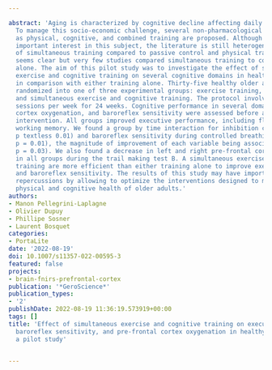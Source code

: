 ---
abstract: 'Aging is characterized by cognitive decline affecting daily functioning.
  To manage this socio-economic challenge, several non-pharmacological methods such
  as physical, cognitive, and combined training are proposed. Although there is an
  important interest in this subject, the literature is still heterogeneous. The superiority
  of simultaneous training compared to passive control and physical training alone
  seems clear but very few studies compared simultaneous training to cognitive training
  alone. The aim of this pilot study was to investigate the effect of simultaneous
  exercise and cognitive training on several cognitive domains in healthy older adults,
  in comparison with either training alone. Thirty-five healthy older adults were
  randomized into one of three experimental groups: exercise training, cognitive training,
  and simultaneous exercise and cognitive training. The protocol involved two 30-min
  sessions per week for 24 weeks. Cognitive performance in several domains, pre-frontal
  cortex oxygenation, and baroreflex sensitivity were assessed before and after the
  intervention. All groups improved executive performance, including flexibility or
  working memory. We found a group by time interaction for inhibition cost (F(2,28) = 6.44;
  p textless 0.01) and baroreflex sensitivity during controlled breathing (F(2,25) = 4.22;
  p = 0.01), the magnitude of improvement of each variable being associated (r = -0.39;
  p = 0.03). We also found a decrease in left and right pre-frontal cortex oxygenation
  in all groups during the trail making test B. A simultaneous exercise and cognitive
  training are more efficient than either training alone to improve executive function
  and baroreflex sensitivity. The results of this study may have important clinical
  repercussions by allowing to optimize the interventions designed to maintain the
  physical and cognitive health of older adults.'
authors:
- Manon Pellegrini-Laplagne
- Olivier Dupuy
- Phillipe Sosner
- Laurent Bosquet
categories:
- PortaLite
date: '2022-08-19'
doi: 10.1007/s11357-022-00595-3
featured: false
projects:
- brain-fnirs-prefrontal-cortex
publication: '*GeroScience*'
publication_types:
- '2'
publishDate: 2022-08-19 11:36:19.573919+00:00
tags: []
title: 'Effect of simultaneous exercise and cognitive training on executive functions,
  baroreflex sensitivity, and pre-frontal cortex oxygenation in healthy older adults:
  a pilot study'

---

